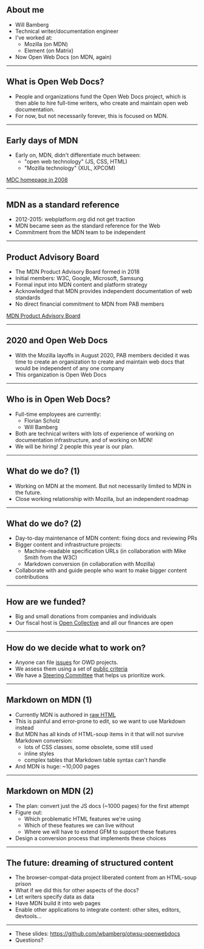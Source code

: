 ## About me

* Will Bamberg
* Technical writer/documentation engineer
* I've worked at:
    * Mozilla (on MDN)
    * Element (on Matrix)
* Now Open Web Docs (on MDN, again)

---

## What is Open Web Docs?

* People and organizations fund the Open Web Docs project, which is then able to hire full-time writers, who create and maintain open web documentation.
* For now, but not necessarily forever, this is focused on MDN.

---

## Early days of MDN

* Early on, MDN, didn't differentiate much between:
    * "open web technology" (JS, CSS, HTML)
    * "Mozilla technology" (XUL, XPCOM)

[MDC homepage in 2008](https://web.archive.org/web/20080907231611/https://developer.mozilla.org/en)

---

## MDN as a standard reference

* 2012-2015: webplatform.org did not get traction
* MDN became seen as the standard reference for the Web
* Commitment from the MDN team to be independent

---

## Product Advisory Board

* The MDN Product Advisory Board formed in 2018
* Initial members: W3C, Google, Microsoft, Samsung
* Formal input into MDN content and platform strategy
* Acknowledged that MDN provides independent documentation of web standards
* No direct financial commitment to MDN from PAB members

[MDN Product Advisory Board](https://developer.mozilla.org/en-US/docs/MDN/MDN_Product_Advisory_Board)

---

## 2020 and Open Web Docs

* With the Mozilla layoffs in August 2020, PAB members decided it was time to create an organization to create and maintain web docs that would be independent of any one company
* This organization is Open Web Docs

---

## Who is in Open Web Docs?

* Full-time employees are currently:
    * Florian Scholz
    * Will Bamberg
* Both are technical writers with lots of experience of working on documentation infrastructure, and of working on MDN!
* We will be hiring! 2 people this year is our plan.

---

## What do we do? (1)

* Working on MDN at the moment. But not necessarily limited to MDN in the future.
* Close working relationship with Mozilla, but an independent roadmap

---

## What do we do? (2)

* Day-to-day maintenance of MDN content: fixing docs and reviewing PRs
* Bigger content and infrastructure projects:
   * Machine-readable specification URLs (in collaboration with Mike Smith from the W3C)
   * Markdown conversion (in collaboration with Mozilla)
* Collaborate with and guide people who want to make bigger content contributions

---

## How are we funded?

* Big and small donations from companies and individuals
* Our fiscal host is [Open Collective](https://opencollective.com/open-web-docs) and all our finances are open

---

## How do we decide what to work on?

* Anyone can file [issues](https://github.com/openwebdocs/project/issues) for OWD projects.
* We assess them using a set of [public criteria](https://github.com/openwebdocs/project/blob/main/steering-committee/prioritization-criteria.md)
* We have a [Steering Committee](https://github.com/openwebdocs/project/blob/main/steering-committee/membership-expectations.md) that helps us prioritize work.

---

## Markdown on MDN (1)

* Currently MDN is authored in [raw HTML](https://raw.githubusercontent.com/mdn/content/main/files/en-us/web/javascript/reference/global_objects/array/slice/index.html)
* This is painful and error-prone to edit, so we want to use Markdown instead
* But MDN has all kinds of HTML-soup items in it that will not survive Markdown conversion:
    * lots of CSS classes, some obsolete, some still used
    * inline styles
    * complex tables that Markdown table syntax can't handle
* And MDN is huge: ~10,000 pages

---

## Markdown on MDN (2)

* The plan: convert just the JS docs (~1000 pages) for the first attempt
* Figure out:
    * Which problematic HTML features we're using
    * Which of these features we can live without
    * Where we will have to extend GFM to support these features
* Design a conversion process that implements these choices

---

## The future: dreaming of structured content

* The browser-compat-data project liberated content from an HTML-soup prison
* What if we did this for other aspects of the docs?
* Let writers specify data as data
* Have MDN build it into web pages
* Enable other applications to integrate content: other sites, editors, devtools...

---

* These slides: https://github.com/wbamberg/otwsu-openwebdocs
* Questions?
